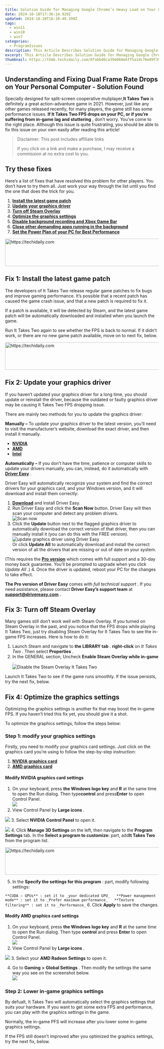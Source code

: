 ```yaml
---
title: Solution Guide for Managing Google Chrome’s Heavy Load on Your Computer's CPU
date: 2024-10-18T17:36:14.929Z
updated: 2024-10-20T18:10:49.399Z
tags:
  - win11
  - win10
  - win7
categories:
  - ProgramIssues
description: This Article Describes Solution Guide for Managing Google Chrome’s Heavy Load on Your Computer's CPU
excerpt: This Article Describes Solution Guide for Managing Google Chrome’s Heavy Load on Your Computer's CPU
thumbnail: https://thmb.techidaily.com/0fabbd6ca39e068e6ff5a1dc76e09f39c4c023b261fbe4ba782432860cba0bd7.jpg
---
```


## Understanding and Fixing Dual Frame Rate Drops on Your Personal Computer - Solution Found

Specially designed for split-screen cooperative muliplayer,**It Takes Two** is definitely a great action-advanture game in 2021\. However, just like any other games released recently, for many players, the game still has some performance issues. **If It Takes Two FPS drops on your PC, or if you’re suffering from in-game lag and stuttering** , don’t worry. You’ve come to the right place. Although this issue is quite frustrating, you should be able to fix this issue on your own easily after reading this article!

>  Disclaimer: This post includes affiliate links
>
>  If you click on a link and make a purchase, I may receive a commission at no extra cost to you.
>

## Try these fixes

 Here’s a list of fixes that have resolved this problem for other players. You don’t have to try them all. Just work your way through the list until you find the one that does the trick for you.

1. **[Install the latest game patch](https://tools.techidaily.com/drivereasy/download/)**
2. **[Update your graphics driver](https://tools.techidaily.com/drivereasy/download/)**
3. **[Turn off Steam Overlay](https://tools.techidaily.com/drivereasy/download/)**
4. **[Optimize the graphics settings](https://tools.techidaily.com/drivereasy/download/)**
5. **[Disable background recording and Xbox Game Bar](https://tools.techidaily.com/drivereasy/download/)**
6. **[Close other demanding apps running in the background](https://tools.techidaily.com/drivereasy/download/)**
7. **[Set the Power Plan of your PC for Best Performance](https://tools.techidaily.com/drivereasy/download/)**

<!-- affiliate ads begin -->
<a href="https://appsumo.8odi.net/c/5597632/2052060/7443" target="_top" id="2052060">
  <img src="//a.impactradius-go.com/display-ad/7443-2052060" border="0" alt="https://techidaily.com" width="728" height="90"/>
</a>
<img height="0" width="0" src="https://appsumo.8odi.net/i/5597632/2052060/7443" style="position:absolute;visibility:hidden;" border="0" />
<!-- affiliate ads end -->

## Fix 1: Install the latest game patch

 The developers of It Takes Two release regular game patches to fix bugs and improve gaming performance. It’s possible that a recent patch has caused the game crash issue, and that a new patch is required to fix it.

 If a patch is available, it will be detected by Steam, and the latest game patch will be automatically downloaded and installed when you launch the game.

 Run It Takes Two again to see whether the FPS is back to normal. If it didn’t work, or there are no new game patch available, move on to next fix, below.

<!-- affiliate ads begin -->
<a href="https://aligracehair.sjv.io/c/5597632/1884021/19272" target="_top" id="1884021">
  <img src="//a.impactradius-go.com/display-ad/19272-1884021" border="0" alt="https://techidaily.com" width="728" height="90"/>
</a>
<img height="0" width="0" src="https://aligracehair.sjv.io/i/5597632/1884021/19272" style="position:absolute;visibility:hidden;" border="0" />
<!-- affiliate ads end -->

## Fix 2: Update your graphics driver

 If you haven’t updated your graphics driver for a long time, you should update or reinstall the driver, because the outdated or faulty graphics driver may be causing It Takes Two FPS dropping issue.

There are mainly two methods for you to update the graphics driver:

**Manually –** To update your graphics driver to the latest version, you’ll need to visit the manufacturer’s website, download the exact driver, and then install it manually.

* **[NVIDIA](https://tools.techidaily.com/drivereasy/download/)**
* **[AMD](https://www.amd.com/en/support)**
* **[Intel](https://downloadcenter.intel.com/)**

**Automatically –**  If you don’t have the time, patience or computer skills to update your drivers manually, you can, instead, do it automatically with **[Driver Easy](https://tools.techidaily.com/drivereasy/download/)**  .

 Driver Easy will automatically recognize your system and find the correct drivers for your graphics card, and your Windows version, and it will download and install them correctly:

1. **[Download](https://tools.techidaily.com/drivereasy/download/)**  and install Driver Easy.
2. Run Driver Easy and click the **Scan Now** button. Driver Easy will then scan your computer and detect any problem drivers.  
![Scan now](https://images.drivereasy.com/wp-content/uploads/2020/12/Scan-now-1.jpg)
3. Click the **Update** button next to the flagged graphics driver to automatically download the correct version of that driver, then you can manually install it (you can do this with the FREE version).  
![update graphics driver using Driver Easy](https://images.drivereasy.com/wp-content/uploads/2020/08/3080.jpg)  
 Or click **Update All** to automatically download and install the correct version of all the drivers that are missing or out of date on your system.  

 (This requires the **[Pro version](https://tools.techidaily.com/drivereasy/download/)**  which comes with full support and a 30-day money back guarantee. You’ll be prompted to upgrade when you click _Update All_ .)
4. Once the driver is updated, reboot your PC for the changes to take effect.

**The Pro version of Driver Easy** comes with _full technical support_ . If you need assistance, please contact **Driver Easy’s support team** at **[support@drivereasy.com](https://tools.techidaily.com/drivereasy/download/) .**

## Fix 3: Turn off Steam Overlay

 Many games still don’t work well with Steam Overlay. If you turned on Steam Overlay in the past, and you notice that the FPS drops while playing It Takes Two, just try disabling Steam Overlay for It Takes Two to see the in-game FPS increases. Here is how to do it:

1. Launch Steam and navigate to **the LIBRARY tab** . **right-click** on _It Takes Two_ . Then select **Properties** .
2. In the GENERAL section, Uncheck **Enable Steam Overlay while in-game** .  
![Disable the Steam Overlay It Takes Two](https://images.drivereasy.com/wp-content/uploads/2021/04/Disable-the-Steam-Overlay-It-Takes-Two.jpg)

 Launch It Takes Two to see if the game runs smoothly. If the issue persists, try the next fix, below.

## Fix 4: Optimize the graphics settings

 Optimizing the graphics settings is another fix that may boost the in-game FPS. If you haven’t tried this fix yet, you should give it a shot.

To optimize the graphics settings, follow the steps below:

### Step 1: modify your graphics settings

 Firstly, you need to modify your graphics card settings. Just click on the graphics card you’re using to follow the step-by-step instruction:

1. **[NVIDIA graphics card](https://tools.techidaily.com/drivereasy/download/)**
2. **[AMD graphics card](https://tools.techidaily.com/drivereasy/download/)**

#### Modify NVIDIA graphics card settings

1. On your keyboard, press **the Windows logo key** and **R** at the same time to open the Run dialog. Then type**control** and press**Enter** to open Control Panel.  
![](https://images.drivereasy.com/wp-content/uploads/2019/07/run-dialog-control-panel-1.jpg)
2. View Control Panel by **Large icons** .  

![](https://images.drivereasy.com/wp-content/uploads/2019/07/control-panel-category.jpg)
3. Select **NVIDIA Control Panel**  to open it.  

![](https://images.drivereasy.com/wp-content/uploads/2018/12/nividia-control-panel.jpg)
4. Click **Manage 3D Settings** on the left, then navigate to the **Program Settings** tab. In the **Select a program to customize:**  part, add**It Takes Two** from the program list.

<!-- affiliate ads begin -->
<a href="https://bluetties.sjv.io/c/5597632/2141687/17094" target="_top" id="2141687">
  <img src="//a.impactradius-go.com/display-ad/17094-2141687" border="0" alt="https://techidaily.com" width="728" height="90"/>
</a>
<img height="0" width="0" src="https://bluetties.sjv.io/i/5597632/2141687/17094" style="position:absolute;visibility:hidden;" border="0" />
<!-- affiliate ads end -->

5. In the **Specify the settings for this program** : part, modify following settings:  

`**CUDA – GPUs** : set it to _your dedicated GPU_  
**Power management mode** : set it to _Prefer maximum performance_  
**Texture filtering** : set it to _Performance_`
6. Click **Apply** to save the changes.

#### Modify AMD graphics card settings

1. On your keyboard, press **the Windows logo key** and **R** at the same time to open the Run dialog. Then type **control**  and press **Enter**  to open Control Panel.  
![](https://images.drivereasy.com/wp-content/uploads/2019/07/run-dialog-control-panel-2.jpg)
2. View Control Panel by **Large icons** .  

![](https://images.drivereasy.com/wp-content/uploads/2019/07/control-panel-category.jpg)
3. Select your **AMD Radeon Settings** to open it.

4. Go to **Gaming** **\>** **Global Settings** . Then modify the settings the same way you see on the screenshot below.  
![](https://images.drivereasy.com/wp-content/uploads/2018/12/AMD-Radeon-Settings.jpg)

### Step 2: Lower in-game graphics settings

 By defualt, It Takes Two will automatically select the graphics settings that suits your hardware. If you want to get some extra FPS and performance, you can play with the graphics settings in the game.

 Normally, the in-game PFS will increase after you lower some in-game graphics settings.

 If the FPS still doesn’t improved after you optimized the graphics settings, try the next fix, below.

<!-- affiliate ads begin -->
<span id="1542129">
					<video width="864" height="1152" style="cursor:pointer"
           poster="//a.impactradius-go.com/display-clicktoplayimage/1542129.png"
           onclick="if(!this.playClicked){this.play();this.setAttribute('controls',true);this.playClicked=true;}">
	   <source src="//a.impactradius-go.com/display-ad/16836-1542129">
	   <img src="//a.impactradius-go.com/display-clicktoplayimage/1542129.png" style="border: none; height: 100%; width: 100%; object-fit: contain">
	</video>
	<div style="width:540px;text-align:center"><a href="javascript:window.open(decodeURIComponent('https%3A%2F%2F25home.pxf.io%2Fc%2F5597632%2F1542129%2F16836'), '_blank');void(0);">Click here</a></div>
</span>
<img height="0" width="0" src="https://imp.pxf.io/i/5597632/1542129/16836" style="position:absolute;visibility:hidden;" border="0" />
<!-- affiliate ads end -->

## Fix 5: Disable background recording and Xbox Game Bar

 Microsoft introduces many gaming features to Windows 10, such as background recording, Xbox Game Bar, etc.. Once enabled, they’ll constantly run in the background, hogging a ton of resources.

 If you’ve enabled background recording and Xbox Game Bar, try disabling them to see if the in-game FPS will improve. Here’s how to do it:

1. On your keyboard, press**the Windows logo key** and**I** at the same time to open**Windows Settings** . Click**Gaming** to open Windows 10 gaming settings.  
![Windows 10 settings gaming](https://images.drivereasy.com/wp-content/uploads/2021/04/Windows-10-settings-gaming.jpg)
2. **Turn off** the toggle under**Xbox Game Bar** if it is turned on.  

<!-- affiliate ads begin -->
<a href="https://aligracehair.sjv.io/c/5597632/2135367/19272" target="_top" id="2135367">
  <img src="//a.impactradius-go.com/display-ad/19272-2135367" border="0" alt="https://techidaily.com" width="180" height="90"/>
</a>
<img height="0" width="0" src="https://aligracehair.sjv.io/i/5597632/2135367/19272" style="position:absolute;visibility:hidden;" border="0" />
<!-- affiliate ads end -->

![Turn off Xbox Game Bar](https://images.drivereasy.com/wp-content/uploads/2021/04/Turn-off-Xbox-Game-Bar.jpg)
3. Click**Captures** on the left, then**turn off** the toggle udner**Background recording** if it is turned on.  

<!-- affiliate ads begin -->
<a href="https://aligracehair.sjv.io/c/5597632/1902319/19272" target="_top" id="1902319">
  <img src="//a.impactradius-go.com/display-ad/19272-1902319" border="0" alt="https://techidaily.com" width="300" height="90"/>
</a>
<img height="0" width="0" src="https://aligracehair.sjv.io/i/5597632/1902319/19272" style="position:absolute;visibility:hidden;" border="0" />
<!-- affiliate ads end -->

![Turn off background recording](https://images.drivereasy.com/wp-content/uploads/2021/04/Turn-off-background-recording.jpg)

<!-- affiliate ads begin -->
<a href="https://aligracehair.sjv.io/c/5597632/2135397/19272" target="_top" id="2135397">
  <img src="//a.impactradius-go.com/display-ad/19272-2135397" border="0" alt="https://techidaily.com" width="180" height="90"/>
</a>
<img height="0" width="0" src="https://aligracehair.sjv.io/i/5597632/2135397/19272" style="position:absolute;visibility:hidden;" border="0" />
<!-- affiliate ads end -->

 Launch It Takes Two to see you can play it smoothly. If not, try the next fix, below.

## Fix 6: Close other demanding apps running in the background

 The It Takes Two FPS dropping issue may occur if too many applications or programs are running at the same time in the background. So **try restricting applications and downloads in the background** before playing the game to see if the game would run smoothly. Here is how to do it:

1. On your keyboard, press **Ctrl** , **Shift** and **Esc** at the same time to open **Task Manager** . You will be prompted for permission. Click **Yes** to open Task Manager.
2. Select any other applications and programs that take up a large amount of **CPU** , **memory** and **network**  and then click **End task**  to close it.  
![Restrict applications and downloads in the background](https://images.drivereasy.com/wp-content/uploads/2019/08/Task-Manager.jpg)

 Launch It Takes Two to see if the in-game FPS increases. If not, try the next fix, below.

<!-- affiliate ads begin -->
<a href="https://unicoeye.pxf.io/c/5597632/2134241/18498" target="_top" id="2134241">
  <img src="//a.impactradius-go.com/display-ad/18498-2134241" border="0" alt="https://techidaily.com" width="728" height="90"/>
</a>
<img height="0" width="0" src="https://unicoeye.pxf.io/i/5597632/2134241/18498" style="position:absolute;visibility:hidden;" border="0" />
<!-- affiliate ads end -->

## Fix 7: Set the Power Plan of your PC for Best Performance

 A power plan is a collection of hardware and system settings that manages how your computer use power. In most cases, the power plan on PCs are configured to **Balanced** , which may limits the operating capacity of your graphics card and CPU.

 Windows 10 allows you to customize the power plan on your PC. If the power plan of your PC is **Power saver**  or **Balanced** and you’re experiencing the FPS dropping issue, try setting the Power Plan of your PC for Best Performance. Here is how to do it:

1. On your keyboard, press **the Windows logo key**  and **R** at the same time, then type **powercfg.cpl** and press **Enter** .  
![run dialog - powercfg.cpl](https://images.drivereasy.com/wp-content/uploads/2019/07/run-dialog-powercfg.png)
2. In the pop-up window, expand **Hide additional plans** and select **High performance** .  

![control panel power options](https://images.drivereasy.com/wp-content/uploads/2019/07/control-panel-power-options.png)

Launch It Takes Two to see if you would get a better FPS.

---

 Hopefully, this article helped you fix the FPS dropping issue in It Takes Two. If you have any questions or suggestions on this issue, you’re more than welcome to leave us a comment below. Thanks for reading!

* [games](https://tools.techidaily.com/drivereasy/download/)
* [Windows](https://tools.techidaily.com/drivereasy/download/)

<ins class="adsbygoogle"
     style="display:block"
     data-ad-format="autorelaxed"
     data-ad-client="ca-pub-7571918770474297"
     data-ad-slot="1223367746"></ins>

<ins class="adsbygoogle"
     style="display:block"
     data-ad-client="ca-pub-7571918770474297"
     data-ad-slot="8358498916"
     data-ad-format="auto"
     data-full-width-responsive="true"></ins>

<span class="atpl-alsoreadstyle">Also read:</span>
<div><ul>
<li><a href="https://youtube-sure.techidaily.com/tep-by-step-guide-to-youtube-video-enhancement-with-wmm-for-2024/"><u>[New] Step-by-Step Guide to YouTube Video Enhancement with WMM for 2024</u></a></li>
<li><a href="https://digital-screen-recording.techidaily.com/new-voice-overhaul-made-simple-explore-7-best-audio-editing-apps-for-2024/"><u>[New] Voice Overhaul Made Simple Explore 7 Best Audio Editing Apps for 2024</u></a></li>
<li><a href="https://youtube-zero.techidaily.com/approved-a-filmmakers-essential-guide-to-free-royalty-free-audiosites/"><u>2024 Approved A Filmmaker's Essential Guide to Free Royalty-Free Audiosites</u></a></li>
<li><a href="https://phone-solutions.techidaily.com/complete-guide-for-recovering-video-files-on-vivo-t2x-5g-by-fonelab-android-recover-video/"><u>Complete guide for recovering video files on Vivo T2x 5G</u></a></li>
<li><a href="https://youtube-video-recordings.techidaily.com/in-2024-a-compreranstive-approach-to-high-fidelity-recording-no-mic-necessary/"><u>In 2024, A Compreranstive Approach to High-Fidelity Recording, No Mic Necessary</u></a></li>
<li><a href="https://facebook-videos.techidaily.com/in-2024-key-elements-for-compelling-facebook-ad-textual-content/"><u>In 2024, Key Elements for Compelling Facebook Ad Textual Content</u></a></li>
<li><a href="https://program-issues.techidaily.com/overcoming-challenges-with-non-appearing-graphics-elements-in-warzone-gaming/"><u>Overcoming Challenges with Non-Appearing Graphics Elements in Warzone Gaming</u></a></li>
<li><a href="https://program-issues.techidaily.com/resolve-your-football-manager-202n-crash-issues-effective-fixes/"><u>Resolve Your Football Manager 202N Crash Issues: Effective Fixes</u></a></li>
<li><a href="https://facebook.techidaily.com/safeguarding-privacy-fb-safe-status/"><u>Safeguarding Privacy: FB Safe Status</u></a></li>
<li><a href="https://program-issues.techidaily.com/step-by-step-fix-when-extraordinary-characters-cause-computer-malfunctions/"><u>Step-by-Step Fix: When Extraordinary Characters Cause Computer Malfunctions</u></a></li>
<li><a href="https://program-issues.techidaily.com/step-by-step-guide-resolve-dmc5-crashing-problems-swiftly/"><u>Step-by-Step Guide: Resolve DMC5 Crashing Problems Swiftly</u></a></li>
<li><a href="https://driver-install.techidaily.com/transform-your-huion-h420-performance-in-minutes/"><u>Transform Your Huion H420 Performance in Minutes</u></a></li>
<li><a href="https://program-issues.techidaily.com/ultimate-fixes-for-when-your-path-of-exile-cant-reach-the-instance-2024-edition/"><u>Ultimate Fixes for When Your Path of Exile Can’t Reach the Instance: 2024 Edition</u></a></li>
<li><a href="https://program-issues.techidaily.com/untangling-the-issue-why-does-wwe-2k22-keep-freezing-and-crashing-on-my-computer/"><u>Untangling the Issue: Why Does WWE 2K22 Keep Freezing & Crashing on My Computer?</u></a></li>
<li><a href="https://change-location.techidaily.com/ways-to-trade-pokemon-go-from-far-away-on-vivo-y78-5g-drfone-by-drfone-virtual-android/"><u>Ways to trade pokemon go from far away On Vivo Y78 5G? | Dr.fone</u></a></li>
</ul></div>

